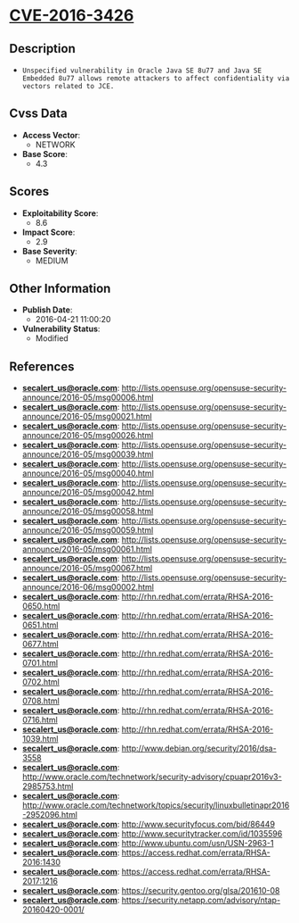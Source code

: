 
# [CVE-2016-3426](http://lists.opensuse.org/opensuse-security-announce/2016-05/msg00006.html)

## Description

- `Unspecified vulnerability in Oracle Java SE 8u77 and Java SE Embedded 8u77 allows remote attackers to affect confidentiality via vectors related to JCE.`

## Cvss Data

- **Access Vector**:
  - NETWORK
- **Base Score**:
  - 4.3

## Scores

- **Exploitability Score**:
  - 8.6
- **Impact Score**:
  - 2.9
- **Base Severity**:
  - MEDIUM

## Other Information

- **Publish Date**:
  - 2016-04-21 11:00:20
- **Vulnerability Status**:
  - Modified

## References

- **secalert_us@oracle.com**: http://lists.opensuse.org/opensuse-security-announce/2016-05/msg00006.html
- **secalert_us@oracle.com**: http://lists.opensuse.org/opensuse-security-announce/2016-05/msg00021.html
- **secalert_us@oracle.com**: http://lists.opensuse.org/opensuse-security-announce/2016-05/msg00026.html
- **secalert_us@oracle.com**: http://lists.opensuse.org/opensuse-security-announce/2016-05/msg00039.html
- **secalert_us@oracle.com**: http://lists.opensuse.org/opensuse-security-announce/2016-05/msg00040.html
- **secalert_us@oracle.com**: http://lists.opensuse.org/opensuse-security-announce/2016-05/msg00042.html
- **secalert_us@oracle.com**: http://lists.opensuse.org/opensuse-security-announce/2016-05/msg00058.html
- **secalert_us@oracle.com**: http://lists.opensuse.org/opensuse-security-announce/2016-05/msg00059.html
- **secalert_us@oracle.com**: http://lists.opensuse.org/opensuse-security-announce/2016-05/msg00061.html
- **secalert_us@oracle.com**: http://lists.opensuse.org/opensuse-security-announce/2016-05/msg00067.html
- **secalert_us@oracle.com**: http://lists.opensuse.org/opensuse-security-announce/2016-06/msg00002.html
- **secalert_us@oracle.com**: http://rhn.redhat.com/errata/RHSA-2016-0650.html
- **secalert_us@oracle.com**: http://rhn.redhat.com/errata/RHSA-2016-0651.html
- **secalert_us@oracle.com**: http://rhn.redhat.com/errata/RHSA-2016-0677.html
- **secalert_us@oracle.com**: http://rhn.redhat.com/errata/RHSA-2016-0701.html
- **secalert_us@oracle.com**: http://rhn.redhat.com/errata/RHSA-2016-0702.html
- **secalert_us@oracle.com**: http://rhn.redhat.com/errata/RHSA-2016-0708.html
- **secalert_us@oracle.com**: http://rhn.redhat.com/errata/RHSA-2016-0716.html
- **secalert_us@oracle.com**: http://rhn.redhat.com/errata/RHSA-2016-1039.html
- **secalert_us@oracle.com**: http://www.debian.org/security/2016/dsa-3558
- **secalert_us@oracle.com**: http://www.oracle.com/technetwork/security-advisory/cpuapr2016v3-2985753.html
- **secalert_us@oracle.com**: http://www.oracle.com/technetwork/topics/security/linuxbulletinapr2016-2952096.html
- **secalert_us@oracle.com**: http://www.securityfocus.com/bid/86449
- **secalert_us@oracle.com**: http://www.securitytracker.com/id/1035596
- **secalert_us@oracle.com**: http://www.ubuntu.com/usn/USN-2963-1
- **secalert_us@oracle.com**: https://access.redhat.com/errata/RHSA-2016:1430
- **secalert_us@oracle.com**: https://access.redhat.com/errata/RHSA-2017:1216
- **secalert_us@oracle.com**: https://security.gentoo.org/glsa/201610-08
- **secalert_us@oracle.com**: https://security.netapp.com/advisory/ntap-20160420-0001/
